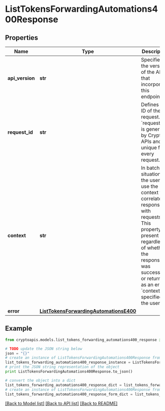 # ListTokensForwardingAutomations400Response


## Properties
Name | Type | Description | Notes
------------ | ------------- | ------------- | -------------
**api_version** | **str** | Specifies the version of the API that incorporates this endpoint. | 
**request_id** | **str** | Defines the ID of the request. The &#x60;requestId&#x60; is generated by Crypto APIs and it&#39;s unique for every request. | 
**context** | **str** | In batch situations the user can use the context to correlate responses with requests. This property is present regardless of whether the response was successful or returned as an error. &#x60;context&#x60; is specified by the user. | [optional] 
**error** | [**ListTokensForwardingAutomationsE400**](ListTokensForwardingAutomationsE400.md) |  | 

## Example

```python
from cryptoapis.models.list_tokens_forwarding_automations400_response import ListTokensForwardingAutomations400Response

# TODO update the JSON string below
json = "{}"
# create an instance of ListTokensForwardingAutomations400Response from a JSON string
list_tokens_forwarding_automations400_response_instance = ListTokensForwardingAutomations400Response.from_json(json)
# print the JSON string representation of the object
print ListTokensForwardingAutomations400Response.to_json()

# convert the object into a dict
list_tokens_forwarding_automations400_response_dict = list_tokens_forwarding_automations400_response_instance.to_dict()
# create an instance of ListTokensForwardingAutomations400Response from a dict
list_tokens_forwarding_automations400_response_form_dict = list_tokens_forwarding_automations400_response.from_dict(list_tokens_forwarding_automations400_response_dict)
```
[[Back to Model list]](../README.md#documentation-for-models) [[Back to API list]](../README.md#documentation-for-api-endpoints) [[Back to README]](../README.md)


